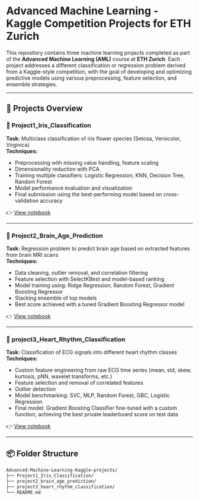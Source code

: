 # Advanced Machine Learning - Kaggle Competition Projects for ETH Zurich  

This repository contains three machine learning projects completed as part of the **Advanced Machine Learning (AML)** course at **ETH Zurich**. Each project addresses a different classification or regression problem derived from a Kaggle-style competition, with the goal of developing and optimizing predictive models using various preprocessing, feature selection, and ensemble strategies.

---

## 🔬 Projects Overview

### 📁 Project1_Iris_Classification
**Task:** Multiclass classification of iris flower species (Setosa, Versicolor, Virginica)  
**Techniques:**
- Preprocessing with missing value handling, feature scaling
- Dimensionality reduction with PCA
- Training multiple classifiers: Logistic Regression, KNN, Decision Tree, Random Forest
- Model performance evaluation and visualization
- Final submission using the best-performing model based on cross-validation accuracy

👉 [View notebook](Project1_Iris_Classification/iris_classifier.ipynb)

---

### 📁 Project2_Brain_Age_Prediction
**Task:** Regression problem to predict brain age based on extracted features from brain MRI scans  
**Techniques:**
- Data cleaning, outlier removal, and correlation filtering
- Feature selection with SelectKBest and model-based ranking
- Model training using: Ridge Regression, Random Forest, Gradient Boosting Regressor
- Stacking ensemble of top models
- Best score achieved with a tuned Gradient Boosting Regressor model

👉 [View notebook](project2_brain_age_prediction/brain_age_predictor.ipynb)

---

### 📁 project3_Heart_Rhythm_Classification
**Task:** Classification of ECG signals into different heart rhythm classes  
**Techniques:**
- Custom feature engineering from raw ECG time series (mean, std, skew, kurtosis, pNN, wavelet transforms, etc.)
- Feature selection and removal of correlated features
- Outlier detection
- Model benchmarking: SVC, MLP, Random Forest, GBC, Logistic Regression
- Final model: Gradient Boosting Classifier fine-tuned with a custom function, achieving the best private leaderboard score on test data

👉 [View notebook](project3_heart_rhythm_classification/ecg_classifier.ipynb)

---

## 📦 Folder Structure

```bash
Advanced-Machine-Learning-Kaggle-projects/
├── Project1_Iris_Classification/
├── project2_brain_age_prediction/
├── project3_heart_rhythm_classification/
└── README.md
